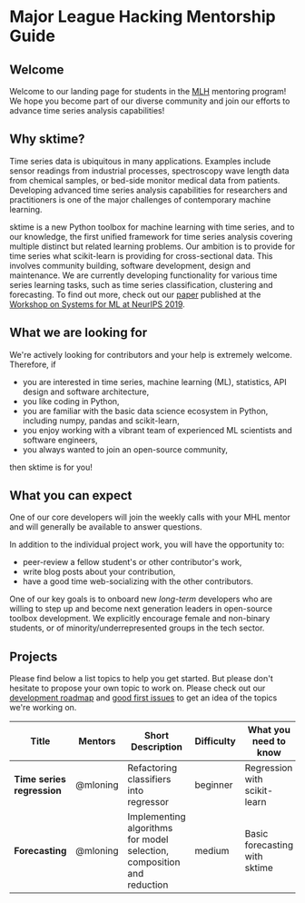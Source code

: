 # Major League Hacking Mentorship Guide

## Welcome
Welcome to our landing page for students in the [MLH](https://fellowship.mlh.io) mentoring program! We hope you become part of our diverse community and join our efforts to advance time series analysis capabilities!

## Why sktime?
Time series data is ubiquitous in many applications. Examples include sensor readings from industrial processes, spectroscopy wave length data from chemical samples, or bed-side monitor medical data from patients. Developing advanced time series analysis capabilities for researchers and practitioners is one of the major challenges of contemporary machine learning.

sktime is a new Python toolbox for machine learning with time series, and to our knowledge, the first unified framework for time series analysis covering multiple distinct but related learning problems. Our ambition is to provide for time series what scikit-learn is providing for cross-sectional data. This involves community building, software development, design and maintenance. We are currently developing functionality for various time series learning tasks, such as time series classification, clustering and forecasting. To find out more, check out our [paper](http://learningsys.org/neurips19/assets/papers/sktime_ml_systems_neurips2019.pdf) published at the [Workshop on Systems for ML at NeurIPS 2019](http://learningsys.org/neurips19/).

## What we are looking for
We're actively looking for contributors and your help is extremely welcome. Therefore, if
 * you are interested in time series, machine learning (ML), statistics, API design and software architecture,
 * you like coding in Python,
 * you are familiar with the basic data science ecosystem in Python, including numpy, pandas and scikit-learn,
 * you enjoy working with a vibrant team of experienced ML scientists and software engineers,
 * you always wanted to join an open-source community,

then sktime is for you!

## What you can expect
One of our core developers will join the weekly calls with your MHL mentor and will generally be available to answer questions.

In addition to the individual project work, you will have the opportunity to:
 * peer-review a fellow student's or other contributor's work,
 * write blog posts about your contribution,
 * have a good time web-socializing with the other contributors.

One of our key goals is to onboard new *long-term* developers who are willing to step up and become next generation leaders in open-source toolbox development. We explicitly encourage female and non-binary students, or of minority/underrepresented groups in the tech sector.

## Projects
Please find below a list topics to help you get started. But please don't hesitate to propose your own topic to work on. Please check out our [development roadmap](https://github.com/alan-turing-institute/sktime/issues/228) and [good first issues](https://github.com/alan-turing-institute/sktime/labels/good%20first%20issue) to get an idea of the topics we're working on.

| Title | Mentors | Short Description  | Difficulty | What you need to know |
|---|---|---|---|---|
| **Time series regression** |  @mloning | Refactoring classifiers into regressor | beginner | Regression with scikit-learn |
| **Forecasting** | @mloning  | Implementing algorithms for model selection, composition and reduction | medium | Basic forecasting with sktime |
